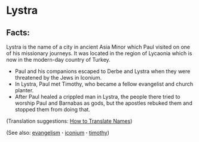 # Lystra #

## Facts: ##

Lystra is the name of a city in ancient Asia Minor which Paul visited on one of his missionary journeys. It was located in the region of Lycaonia which is now in the modern-day country of Turkey.

* Paul and his companions escaped to Derbe and Lystra when they were threatened by the Jews in Iconium.
* In Lystra, Paul met Timothy, who became a fellow evangelist and church planter.
* After Paul healed a crippled man in Lystra, the people there tried to worship Paul and Barnabas as gods, but the apostles rebuked them and stopped them from doing that.

(Translation suggestions: [How to Translate Names](https://git.door43.org/Door43/en-ta-translate-vol1/src/master/content/translate_names.md))

(See also: [evangelism](../kt/evangelism.md) **·** [iconium](../other/iconium.md) **·** [timothy](../other/timothy.md))


